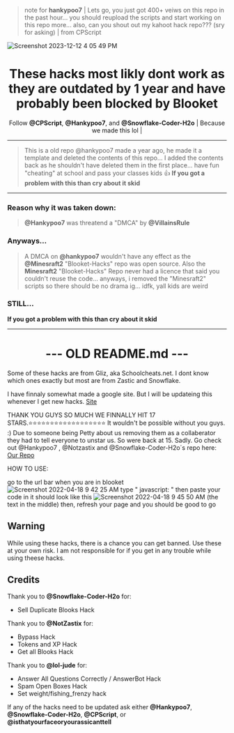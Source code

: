 > note for **hankypoo7** | Lets go, you just got 400+ veiws on this repo in the past hour... you should reupload the scripts and start working on this repo more... also, can you shout out my kahoot hack repo??? (sry for asking) | from CPScript

![Screenshot 2023-12-12 4 05 49 PM](https://github.com/hankypoo7/The-blooket-hacks/assets/83523587/96100821-c00c-4b98-93f6-701d06a820f4)

<div align=center>    

# These hacks most likly dont work as they are outdated by 1 year and have probably been blocked by Blooket

Follow **@CPScript**, **@Hankypoo7**, and **@Snowflake-Coder-H2o**
| Because we made this lol |

<div align=left>

---

> This is a old repo @hankypoo7 made a year ago, he made it a template and deleted the contents of this repo... 
> I added the contents back as he shouldn't have deleted them in the first place...
> have fun "cheating" at school and pass your classes kids 👍
**If you got a problem with this than cry about it skid**

---

### Reason why it was taken down:
> **@Hankypoo7** was threatend a "DMCA" by **@VillainsRule**
### Anyways...
> A DMCA on **@hankypoo7** wouldn't have any effect as the **@Minesraft2** "Blooket-Hacks" repo was open source. Also the **Minesraft2** "Blooket-Hacks" Repo never had a licence that said you couldn't reuse the code... anyways, i removed the "Minesraft2" scripts so there should be no drama ig... idfk, yall kids are weird
### STILL...
**If you got a problem with this than cry about it skid**


---

<div align=center>

# --- OLD README.md ---

<div align=left>

Some of these hacks are from Gliz, aka Schoolcheats.net. I dont know which ones exactly but most are from Zastic and Snowflake.

I have finnaly somewhat made a google site. But I will be updateing this whenever I get new hacks. [Site](https://sites.google.com/pasdknights.org/blooket-blacket-hacks/hacks-for-blooket)

THANK YOU GUYS SO MUCH WE FINNALLY HIT 17 STARS.⭐⭐⭐⭐⭐⭐⭐⭐⭐⭐⭐⭐⭐⭐⭐⭐⭐⭐ It wouldn't be possible without you guys.  :)
Due to someone being Petty about us removing them as a collaberator they had to tell everyone to unstar us. So were back at 15. Sadly. 
Go check out @Hankypoo7 , @Notzastix and @Snowflake-Coder-H2o´s repo here: [Our Repo](https://github.com/Snowflake-Coder-H2o/Organized-blooket-Hacks)

HOW TO USE:

go to the url bar when you are in blooket
![Screenshot 2022-04-18 9 42 25 AM](https://user-images.githubusercontent.com/100436822/163824930-26969fa2-b8dd-4e09-bc0a-16a815298f30.png)
type   "  javascript:  "
then paste your code in
it should look like this
![Screenshot 2022-04-18 9 45 50 AM](https://user-images.githubusercontent.com/100436822/163825308-ed7728b2-e31f-4f0a-826a-5f43e30cbc72.png)
(the text in the middle)
then, refresh your page and you should be good to go


## Warning
While using these hacks, there is a chance you can get banned. Use these at your own risk.
I am not responsible for if you get in any trouble while using theese hacks.


## Credits
Thank you to **@Snowflake-Coder-H2o** for:
- Sell Duplicate Blooks Hack


Thank you to **@NotZastix** for:
- Bypass Hack
- Tokens and XP Hack
- Get all Blooks Hack

Thank you to **@lol-jude** for:
- Answer All Questions Correctly / AnswerBot Hack
- Spam Open Boxes Hack
- Set weight/fishing_frenzy hack

If any of the hacks need to be updated ask either **@Hankypoo7**, **@Snowflake-Coder-H2o**, **@CPScript**, or  **@isthatyourfaceoryourassicanttell**
